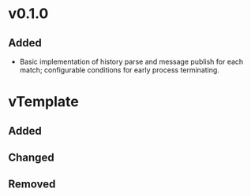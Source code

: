 # v0.1.0
## Added
* Basic implementation of history parse and message publish for each match; configurable conditions for early process terminating.

# vTemplate
## Added
## Changed
## Removed
